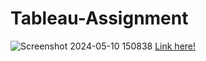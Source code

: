# Tableau-Assignment


![Screenshot 2024-05-10 150838](https://github.com/tebenbrus/Tableau-Assignment/assets/114350433/8acb94ab-304d-45cd-b954-b5bd4132d0a6)
[Link here!](https://public.tableau.com/views/AwesomeChocolateDashboardReport_17153243041400/Dashboard1?:language=en-US&publish=yes&:sid=&:display_count=n&:origin=viz_share_link)
